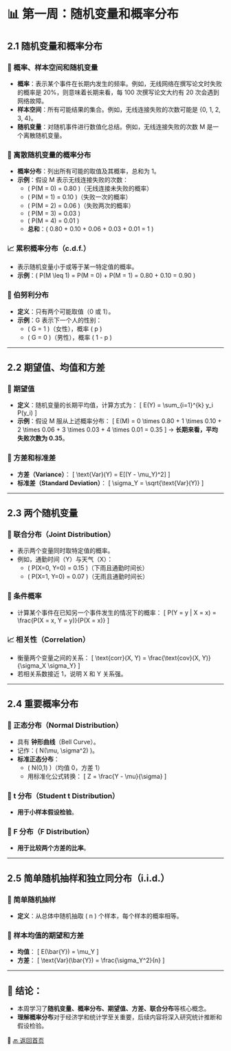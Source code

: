 

# 📊 第一周：随机变量和概率分布

## 2.1 随机变量和概率分布
### 📌 概率、样本空间和随机变量
- **概率**：表示某个事件在长期内发生的频率。例如，无线网络在撰写论文时失败的概率是 20%，则意味着长期来看，每 100 次撰写论文大约有 20 次会遇到网络故障。
- **样本空间**：所有可能结果的集合。例如，无线连接失败的次数可能是 {0, 1, 2, 3, 4}。
- **随机变量**：对随机事件进行数值化总结。例如，无线连接失败的次数 M 是一个离散随机变量。

### 🎯 离散随机变量的概率分布
- **概率分布**：列出所有可能的取值及其概率，总和为 1。
- **示例**：假设 M 表示无线连接失败的次数：
  - \( P(M = 0) = 0.80 \)（无线连接未失败的概率）
  - \( P(M = 1) = 0.10 \)（失败一次的概率）
  - \( P(M = 2) = 0.06 \)（失败两次的概率）
  - \( P(M = 3) = 0.03 \)
  - \( P(M = 4) = 0.01 \)
  - **总和**：\( 0.80 + 0.10 + 0.06 + 0.03 + 0.01 = 1 \)

### 📈 累积概率分布（c.d.f.）
- 表示随机变量小于或等于某一特定值的概率。
- **示例**：\( P(M \leq 1) = P(M = 0) + P(M = 1) = 0.80 + 0.10 = 0.90 \)

### 🎯 伯努利分布
- **定义**：只有两个可能取值（0 或 1）。
- **示例**：G 表示下一个人的性别：
  - \( G = 1 \)（女性），概率 \( p \)
  - \( G = 0 \)（男性），概率 \( 1 - p \)

---

## 2.2 期望值、均值和方差
### 📌 期望值
- **定义**：随机变量的长期平均值，计算方式为：
  \[
  E(Y) = \sum_{i=1}^{k} y_i P(y_i)
  \]
- **示例**：假设 M 服从上述概率分布：
  \[
  E(M) = 0 \times 0.80 + 1 \times 0.10 + 2 \times 0.06 + 3 \times 0.03 + 4 \times 0.01 = 0.35
  \]
  → **长期来看，平均失败次数为 0.35**。

### 🎯 方差和标准差
- **方差（Variance）**：
  \[
  \text{Var}(Y) = E[(Y - \mu_Y)^2]
  \]
- **标准差（Standard Deviation）**：
  \[
  \sigma_Y = \sqrt{\text{Var}(Y)}
  \]

---

## 2.3 两个随机变量
### 📌 联合分布（Joint Distribution）
- 表示两个变量同时取特定值的概率。
- 例如，通勤时间（Y）与天气（X）：
  - \( P(X=0, Y=0) = 0.15 \)（下雨且通勤时间长）
  - \( P(X=1, Y=0) = 0.07 \)（无雨且通勤时间长）

### 🎯 条件概率
- 计算某个事件在已知另一个事件发生的情况下的概率：
  \[
  P(Y = y | X = x) = \frac{P(X = x, Y = y)}{P(X = x)}
  \]

### 📈 相关性（Correlation）
- 衡量两个变量之间的关系：
  \[
  \text{corr}(X, Y) = \frac{\text{cov}(X, Y)}{\sigma_X \sigma_Y}
  \]
- 若相关系数接近 1，说明 X 和 Y 关系强。

---

## 2.4 重要概率分布
### 🎯 正态分布（Normal Distribution）
- 具有 **钟形曲线**（Bell Curve）。
- 记作：\( N(\mu, \sigma^2) \)。
- **标准正态分布**：
  - \( N(0,1) \)（均值 0，方差 1）
  - 用标准化公式转换：
    \[
    Z = \frac{Y - \mu}{\sigma}
    \]

### 📌 t 分布（Student t Distribution）
- **用于小样本假设检验**。

### 📌 F 分布（F Distribution）
- **用于比较两个方差的比率**。

---

## 2.5 简单随机抽样和独立同分布（i.i.d.）
### 📌 简单随机抽样
- **定义**：从总体中随机抽取 \( n \) 个样本，每个样本的概率相等。

### 🎯 样本均值的期望和方差
- **均值**：
  \[
  E(\bar{Y}) = \mu_Y
  \]
- **方差**：
  \[
  \text{Var}(\bar{Y}) = \frac{\sigma_Y^2}{n}
  \]

---

## 📌 结论：
- 本周学习了**随机变量、概率分布、期望值、方差、联合分布**等核心概念。
- **理解概率分布**对于经济学和统计学至关重要，后续内容将深入研究统计推断和假设检验。

📌 [🔙 返回首页](../index.md)

